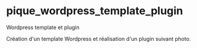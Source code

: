 # pique_wordpress_template_plugin
Wordpress template et plugin

Création d'un template Wordpress et réalisation d'un plugin suivant photo.

